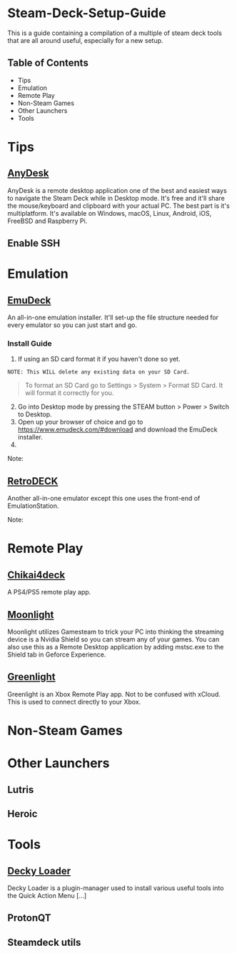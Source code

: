 # Steam-Deck-Setup-Guide

This is a guide containing a compilation of a multiple of steam deck tools that are all around useful, especially for a new setup.

<!--Section to explain what a Steam Deck is? Go over SD card/dock recommendations? -->

## Table of Contents
- Tips
- Emulation
- Remote Play
- Non-Steam Games
- Other Launchers
- Tools

# Tips
## [AnyDesk](https://www.anydesk.com)
AnyDesk is a remote desktop application  one of the best and easiest ways to navigate the Steam Deck while in Desktop mode. It's free and it'll share the mouse/keyboard and clipboard with your actual PC. The best part is it's multiplatform. It's available on Windows, macOS, Linux, Android, iOS, FreeBSD and Raspberry Pi.  

## Enable SSH

# Emulation
## [EmuDeck](https://www.emudeck.com)
An all-in-one emulation installer. It'll set-up the file structure needed for every emulator so you can just start and go.

### Install Guide
1. If using an SD card format it if you haven't done so yet. 

``` NOTE: This WILL delete any existing data on your SD Card. ``` 
>To format an SD Card go to Settings > System > Format SD Card. It will format it correctly for you. 
2. Go into Desktop mode by pressing the STEAM button > Power > Switch to Desktop.
3. Open up your browser of choice and go to https://www.emudeck.com/#download and download the EmuDeck installer.
4.  

Note: 

<!--Remember to add the emulators that you need to manually install via the Discover store.-->


## [RetroDECK](https://retrodeck.net)
Another all-in-one emulator except this one uses the front-end of EmulationStation. 
<!--Look up differences between this and Emudeck.-->

Note: 



# Remote Play
<!--Think about adding performance of each? Or keep this install centered only? -->

## [Chikai4deck](https://github.com/streetpea/chiaki4deck)
<!-- describe the process for installing and how to set it up. -->
A PS4/PS5 remote play app. 
<!-- Include screenshots of deck. Find out how to "put screenshot in photo of deck"-->

## [Moonlight](https://moonlight-stream.org)
<!-- describe how to install and set up. -->
Moonlight utilizes Gamesteam  to trick your PC into thinking the streaming device is a Nvidia Shield so you can stream any of your games. You can also use this as a Remote Desktop application by adding mstsc.exe to the Shield tab in Geforce Experience. 

<!--Should I do a nested list here highlighting the process for installing on host/steam deck, configuration, recommended settings, recommended controller config, 

Gamestream allows you to stream any of your games from your PC using a Nvidia GTX or RTX graphics card. Using high speed, low latency video encoders built into GTX/RTX GPUs It's intended use is for you to stream your games to a Nvidia Shield TV or Shield Tablet. 


Note: Nvidia has announced they are dropping GameStreat from the Shield starting *check date* which will not essentially kill Moonlight's current functionality. 

## [Sunshine](https://github.com/LizardByte/Sunshine)
Sunshine is a Gamestream host for Moonlight. This removes the need to have a Nvidia graphics card so if you're using an AMD card this is what you'll need to use Moonlight. 
<!-- Explain how this would replace GameStream but it is not as reliable and performs worse.-->

## [Greenlight](https://github.com/unknownskl/xbox-xcloud-client)
Greenlight is an Xbox Remote Play app. Not to be confused with xCloud. This is used to connect directly to your Xbox.


# Non-Steam Games
<!-- Consider combining this with Other Launchers -->

# Other Launchers

## Lutris
<!--Explain how to install and what it does. List services it connects to.-->

## Heroic
<!--Explain how to install and what it does. List services it connects to. Also compare to Lutris-->


# Tools

## [Decky Loader](https://github.com/SteamDeckHomebrew/decky-loader)
Decky Loader is a plugin-manager used to install various useful tools into the Quick Action Menu [...]
<!-- Describe deckyloader. Maybe create a nested list for each current plugin. -->

## ProtonQT
<!--Explain how to use this and why you should use it. Maybe look up an example of a game that needs it to run. 

## Cryobyte33 Steam Deck Utilities
<!--Explain how to use this tool and why it's useful-->

## Steamdeck utils
<!-- Dev changed name. Need to look it up -->
